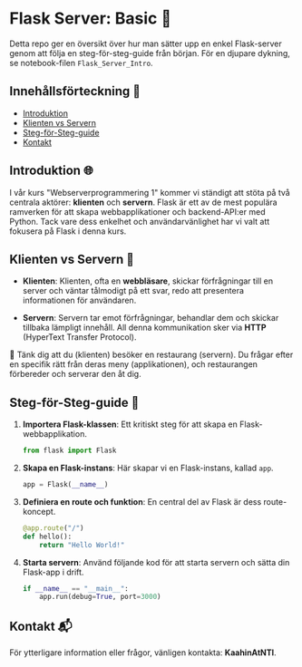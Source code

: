 
# Flask Server: Basic 🚀

Detta repo ger en översikt över hur man sätter upp en enkel Flask-server genom att följa en steg-för-steg-guide från början. För en djupare dykning, se notebook-filen `Flask_Server_Intro`.

## Innehållsförteckning 📖
- [Introduktion](#introduktion)
- [Klienten vs Servern](#klienten-vs-servern)
- [Steg-för-Steg-guide](#steg-för-steg-guide)
- [Kontakt](#kontakt)

## Introduktion 🌐
I vår kurs "Webserverprogrammering 1" kommer vi ständigt att stöta på två centrala aktörer: **klienten** och **servern**. Flask är ett av de mest populära ramverken för att skapa webbapplikationer och backend-API:er med Python. Tack vare dess enkelhet och användarvänlighet har vi valt att fokusera på Flask i denna kurs.

## Klienten vs Servern 🔄
- **Klienten**: Klienten, ofta en **webbläsare**, skickar förfrågningar till en server och väntar tålmodigt på ett svar, redo att presentera informationen för användaren.
  
- **Servern**: Servern tar emot förfrågningar, behandlar dem och skickar tillbaka lämpligt innehåll. All denna kommunikation sker via **HTTP** (HyperText Transfer Protocol).

🍴 Tänk dig att du (klienten) besöker en restaurang (servern). Du frågar efter en specifik rätt från deras meny (applikationen), och restaurangen förbereder och serverar den åt dig.

## Steg-för-Steg-guide 📝
1. **Importera Flask-klassen**: Ett kritiskt steg för att skapa en Flask-webbapplikation.
    ```python
    from flask import Flask
    ```

2. **Skapa en Flask-instans**: Här skapar vi en Flask-instans, kallad `app`.
    ```python
    app = Flask(__name__)
    ```

3. **Definiera en route och funktion**: En central del av Flask är dess route-koncept.
    ```python
    @app.route("/")
    def hello():
        return "Hello World!"
    ```

4. **Starta servern**: Använd följande kod för att starta servern och sätta din Flask-app i drift.
    ```python
    if __name__ == "__main__":
        app.run(debug=True, port=3000)
    ```

## Kontakt 📬
För ytterligare information eller frågor, vänligen kontakta: **KaahinAtNTI**.
